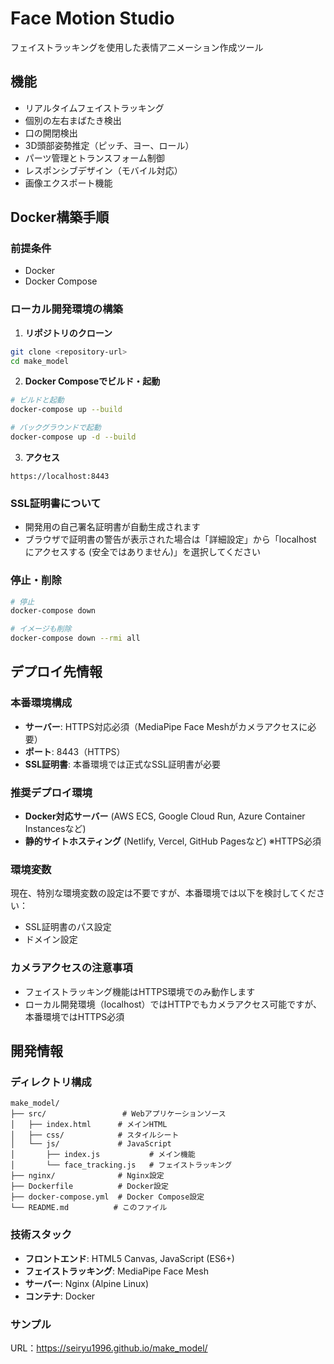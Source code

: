 # Face Motion Studio

フェイストラッキングを使用した表情アニメーション作成ツール

## 機能

- リアルタイムフェイストラッキング
- 個別の左右まばたき検出
- 口の開閉検出
- 3D頭部姿勢推定（ピッチ、ヨー、ロール）
- パーツ管理とトランスフォーム制御
- レスポンシブデザイン（モバイル対応）
- 画像エクスポート機能

## Docker構築手順

### 前提条件
- Docker
- Docker Compose

### ローカル開発環境の構築

1. **リポジトリのクローン**
```bash
git clone <repository-url>
cd make_model
```

2. **Docker Composeでビルド・起動**
```bash
# ビルドと起動
docker-compose up --build

# バックグラウンドで起動
docker-compose up -d --build
```

3. **アクセス**
```
https://localhost:8443
```

### SSL証明書について
- 開発用の自己署名証明書が自動生成されます
- ブラウザで証明書の警告が表示された場合は「詳細設定」から「localhost にアクセスする (安全ではありません)」を選択してください

### 停止・削除
```bash
# 停止
docker-compose down

# イメージも削除
docker-compose down --rmi all
```

## デプロイ先情報

### 本番環境構成
- **サーバー**: HTTPS対応必須（MediaPipe Face Meshがカメラアクセスに必要）
- **ポート**: 8443（HTTPS）
- **SSL証明書**: 本番環境では正式なSSL証明書が必要

### 推奨デプロイ環境
- **Docker対応サーバー** (AWS ECS, Google Cloud Run, Azure Container Instancesなど)
- **静的サイトホスティング** (Netlify, Vercel, GitHub Pagesなど) ※HTTPS必須

### 環境変数
現在、特別な環境変数の設定は不要ですが、本番環境では以下を検討してください：
- SSL証明書のパス設定
- ドメイン設定

### カメラアクセスの注意事項
- フェイストラッキング機能はHTTPS環境でのみ動作します
- ローカル開発環境（localhost）ではHTTPでもカメラアクセス可能ですが、本番環境ではHTTPS必須

## 開発情報

### ディレクトリ構成
```
make_model/
├── src/                 # Webアプリケーションソース
│   ├── index.html      # メインHTML
│   ├── css/            # スタイルシート
│   └── js/             # JavaScript
│       ├── index.js           # メイン機能
│       └── face_tracking.js   # フェイストラッキング
├── nginx/              # Nginx設定
├── Dockerfile          # Docker設定
├── docker-compose.yml  # Docker Compose設定
└── README.md          # このファイル
```

### 技術スタック
- **フロントエンド**: HTML5 Canvas, JavaScript (ES6+)
- **フェイストラッキング**: MediaPipe Face Mesh
- **サーバー**: Nginx (Alpine Linux)
- **コンテナ**: Docker

### サンプル
URL：https://seiryu1996.github.io/make_model/